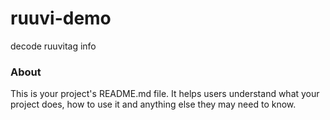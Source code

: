 ruuvi-demo
==========

decode ruuvitag info

### About

This is your project's README.md file. It helps users understand what your
project does, how to use it and anything else they may need to know.